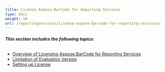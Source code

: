 ```yaml
---
title: License Aspose.BarCode for Reporting Services
type: docs
weight: 50
url: /reportingservices/license-aspose-barcode-for-reporting-services/
---
```


###### **This section includes the following topics:** 
- [Overview of Licensing Aspose.BarCode for Reporting Services](/barcode/reportingservices/overview-of-licensing-aspose-barcode-for-reporting-services-html/)
- [Limitation of Evaluation Version](/barcode/reportingservices/evaluation-version-limitations-html/)
- [Setting up License](/barcode/reportingservices/applying-a-license-html/)

